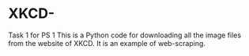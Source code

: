 # XKCD-
Task 1 for PS 1
This is a Python code for downloading all the image files from the website of XKCD. 
It is an example of web-scraping.
